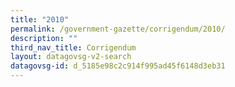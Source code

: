```yaml
---
title: "2010"
permalink: /government-gazette/corrigendum/2010/
description: ""
third_nav_title: Corrigendum
layout: datagovsg-v2-search
datagovsg-id: d_5185e98c2c914f995ad45f6148d3eb31
---
```

